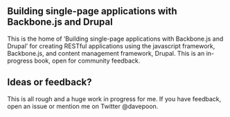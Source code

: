 <h2>Building single-page applications with Backbone.js and Drupal</h2>
This is the home of ‘Building single-page applications with Backbone.js and Drupal’ for creating RESTful applications using the javascript framework, Backbone.js, and content management framework, Drupal. This is an in-progress book, open for community feedback.

<h2>Ideas or feedback?</h2>
This is all rough and a huge work in progress for me. If you have feedback, open an issue or mention me on Twitter @davepoon.
